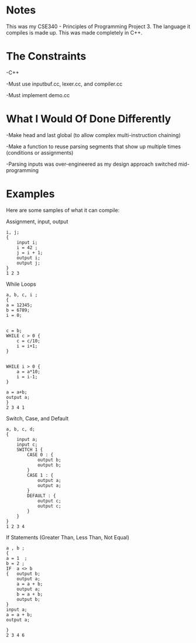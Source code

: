 # Notes

This was my CSE340 - Principles of Programming Project 3. The language it compiles is made up.
This was made completely in C++. 

# The Constraints

-C++

-Must use inputbuf.cc, lexer.cc, and compiler.cc

-Must implement demo.cc

# What I Would Of Done Differently

-Make head and last global (to allow complex multi-instruction chaining)

-Make a function to reuse parsing segments that show up multiple times (conditions or assignments)

-Parsing inputs was over-engineered as my design approach switched mid-programming


# Examples

Here are some samples of what it can compile:

Assignment, input, output
```
i, j;
{
	input i;
  	i = 42 ;
  	j = i + 1; 
	output i;
	output j;
}
1 2 3

```

While Loops
```
a, b, c, i ;
{
a = 12345;
b = 6789;
i = 0;


c = b;
WHILE c > 0 {		
	c = c/10;
	i = i+1;
}


WHILE i > 0 {
	a = a*10;
	i = i-1;
}

a = a+b;
output a;
}
2 3 4 1
```

Switch, Case, and Default
```
a, b, c, d;
{
    input a;
    input c;
    SWITCH 1 {
        CASE 0 : {
            output b;
            output b;
        }
        CASE 1 : {
            output a;
            output a;
        }
        DEFAULT : {
            output c;
            output c;
        }
    }
}
1 2 3 4
```

If Statements (Greater Than, Less Than, Not Equal)
```
a , b ;
{
a = 1  ;
b = 2 ; 
IF  a <> b
{	output b;
	output a;
	a = a + b; 
	output a;
	b = a + b;
	output b;
}
input a;
a = a + b;
output a;

}
2 3 4 6
```